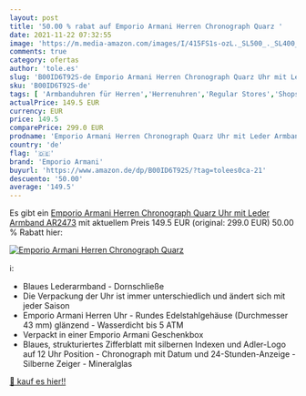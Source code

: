 ```yaml
---
layout: post
title: '50.00 % rabat auf Emporio Armani Herren Chronograph Quarz '
date: 2021-11-22 07:32:55
image: 'https://m.media-amazon.com/images/I/415FS1s-ozL._SL500_._SL400_.jpg'
comments: true
category: ofertas
author: 'tole.es'
slug: 'B00ID6T92S-de Emporio Armani Herren Chronograph Quarz Uhr mit Leder...'
sku: 'B00ID6T92S-de'
tags: [ 'Armbanduhren für Herren','Herrenuhren','Regular Stores','Shops','Uhren','emporio armani', ]
actualPrice: 149.5 EUR
currency: EUR
price: 149.5
comparePrice: 299.0 EUR
prodname: 'Emporio Armani Herren Chronograph Quarz Uhr mit Leder Armband AR2473'
country: 'de'
flag: '🇩🇪'
brand: 'Emporio Armani'
buyurl: 'https://www.amazon.de/dp/B00ID6T92S/?tag=tolees0ca-21'
descuento: '50.00'
average: '149.5'
---
```


Es gibt ein [Emporio Armani Herren Chronograph Quarz Uhr mit Leder Armband AR2473](https://www.amazon.de/dp/B00ID6T92S/?tag=tolees0ca-21) mit aktuellem Preis 149.5 EUR (original: 299.0 EUR) 50.00 % Rabatt hier:

[![Emporio Armani Herren Chronograph Quarz ](https://m.media-amazon.com/images/I/415FS1s-ozL._SL500_._SL400_.jpg)](https://www.amazon.de/dp/B00ID6T92S/?tag=tolees0ca-21)

ℹ️:

- Blaues Lederarmband - Dornschließe
- Die Verpackung der Uhr ist immer unterschiedlich und ändert sich mit jeder Saison
- Emporio Armani Herren Uhr - Rundes Edelstahlgehäuse (Durchmesser 43 mm) glänzend - Wasserdicht bis 5 ATM
- Verpackt in einer Emporio Armani Geschenkbox
- Blaues, strukturiertes Zifferblatt mit silbernen Indexen und Adler-Logo auf 12 Uhr Position - Chronograph mit Datum und 24-Stunden-Anzeige - Silberne Zeiger - Mineralglas

[🛒 kauf es hier!!](https://www.amazon.de/dp/B00ID6T92S/?tag=tolees0ca-21)
